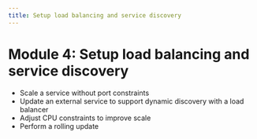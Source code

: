 ```yaml
---
title: Setup load balancing and service discovery
---
```


# Module 4: Setup load balancing and service discovery
- Scale a service without port constraints
- Update an external service to support dynamic discovery with a load balancer
- Adjust CPU constraints to improve scale
- Perform a rolling update